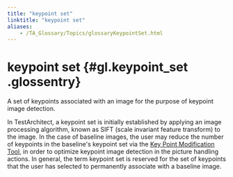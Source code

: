 ```yaml
--- 
title: "keypoint set"
linktitle: "keypoint set"
aliases: 
    - /TA_Glossary/Topics/glossaryKeypointSet.html
---
```

# keypoint set {#gl.keypoint_set .glossentry}

A set of keypoints associated with an image for the purpose of keypoint image detection.

In TestArchitect, a keypoint set is initially established by applying an image processing algorithm, known as SIFT \(scale invariant feature transform\) to the image. In the case of baseline images, the user may reduce the number of keypoints in the baseline's keypoint set via the [Key Point Modification Tool](../../TA_Help/Topics/ug_Key_point_modify_tool.html), in order to optimize keypoint image detection in the picture handling actions. In general, the term keypoint set is reserved for the set of keypoints that the user has selected to permanently associate with a baseline image.

